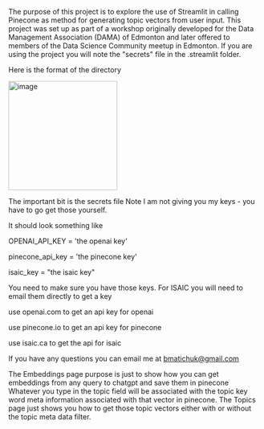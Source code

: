 The purpose of this project is to explore the use of Streamlit in calling Pinecone as method for generating topic vectors from user input. 
This project was set up as part of a workshop originally developed for the Data Management Association (DAMA) of Edmonton and later offered to members of the Data Science Community meetup in Edmonton.
If you are using the project you will note the "secrets" file in the .streamlit folder. 

Here is the format of the directory

<img width="217" alt="image" src="https://github.com/bmatichuk/LLM_Workshop/assets/10739318/3aa4cced-ff6e-4e13-8749-ac68dcb21b8f">


The important bit is the secrets file
Note I am not giving you my keys - you have to go get those yourself.

It should look something like

OPENAI_API_KEY = 'the openai key' <p>
pinecone_api_key = 'the pinecone key' <p>
isaic_key = "the isaic key"

You need to make sure you have those keys. For ISAIC you will need to email them directly to get a key

use openai.com to get an api key for openai <p>
use pinecone.io to get an api key for pinecone <p>
use isaic.ca to get the api for isaic

If you have any questions you can email me at bmatichuk@gmail.com

The Embeddings page purpose is just to show how you can get embeddings from any query to chatgpt and save them in pinecone
Whatever you type in the topic field will be associated with the topic key word meta information associated with that vector in pinecone.
The Topics page just shows you how to get those topic vectors either with or without the topic meta data filter.

